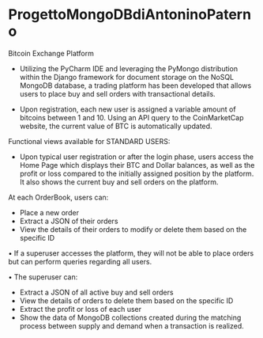 # ProgettoMongoDBdiAntoninoPaterno

Bitcoin Exchange Platform

- Utilizing the PyCharm IDE and leveraging the PyMongo distribution within the Django framework for document storage on the NoSQL MongoDB database, a trading platform has been developed that allows users to place buy and sell orders with transactional details.

- Upon registration, each new user is assigned a variable amount of bitcoins between 1 and 10. Using an API query to the CoinMarketCap website, the current value of BTC is automatically updated.

Functional views available for STANDARD USERS:

- Upon typical user registration or after the login phase, users access the Home Page which displays their BTC and Dollar balances, as well as the profit or loss compared to the initially assigned position by the platform. It also shows the current buy and sell orders on the platform.

At each OrderBook, users can:

- Place a new order
- Extract a JSON of their orders
- View the details of their orders to modify or delete them based on the specific ID

• If a superuser accesses the platform, they will not be able to place orders but can perform queries regarding all users.

• The superuser can:

- Extract a JSON of all active buy and sell orders
- View the details of orders to delete them based on the specific ID
- Extract the profit or loss of each user
- Show the data of MongoDB collections created during the matching process between supply and demand when a transaction is realized.

